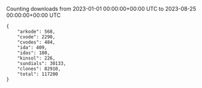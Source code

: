 
Counting downloads from 2023-01-01 00:00:00+00:00 UTC to 2023-08-25 00:00:00+00:00 UTC

```
{
    "arkode": 568,
    "cvode": 2290,
    "cvodes": 484,
    "ida": 409,
    "idas": 180,
    "kinsol": 226,
    "sundials": 30133,
    "clones": 82910,
    "total": 117200
}
```
